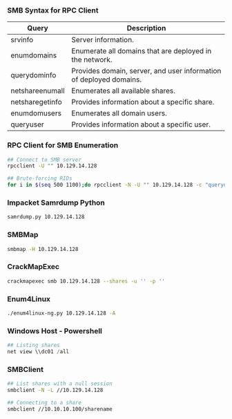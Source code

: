 ### SMB Syntax for RPC Client

|Query|Description|
|---|---|
|srvinfo|Server information.|
|enumdomains|Enumerate all domains that are deployed in the network.|
|querydominfo|Provides domain, server, and user information of deployed domains.|
|netshareenumall|Enumerates all available shares.|
|netsharegetinfo|Provides information about a specific share.|
|enumdomusers|Enumerates all domain users.|
|queryuser <RID>|Provides information about a specific user.|

### RPC Client for SMB Enumeration

```bash
## Connect to SMB server
rpcclient -U "" 10.129.14.128

## Brute-forcing RIDs
for i in $(seq 500 1100);do rpcclient -N -U "" 10.129.14.128 -c "queryuser 0x$(printf '%x\n' $i)" | grep "User Name\|user_rid\|group_rid" && echo "";done
```

### Impacket Samrdump Python

```bash
samrdump.py 10.129.14.128
```

### SMBMap

```bash
smbmap -H 10.129.14.128
```

### CrackMapExec

```bash
crackmapexec smb 10.129.14.128 --shares -u '' -p ''
```

### Enum4Linux

```bash
./enum4linux-ng.py 10.129.14.128 -A
```

### Windows Host - Powershell
```powershell
## Listing shares
net view \\dc01 /all
```

### SMBClient

```bash
## List shares with a null session
smbclient -N -L //10.129.14.128

## Connecting to a share
smbclient //10.10.10.100/sharename
```